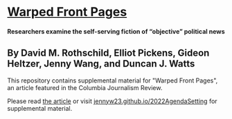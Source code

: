 # [Warped Front Pages](https://www.cjr.org/analysis/election-politics-front-pages.php)
#### Researchers examine the self-serving fiction of “objective” political news

**By David M. Rothschild, Elliot Pickens, Gideon Heltzer, Jenny Wang, and Duncan J. Watts**
----

This repository contains supplemental material for "Warped Front Pages", an article featured in the Columbia Journalism Review. 

Please read [the article](https://www.cjr.org/analysis/election-politics-front-pages.php) or visit [jennyw23.github.io/2022AgendaSetting](https://jennyw23.github.io/2022AgendaSetting) for supplemental material.